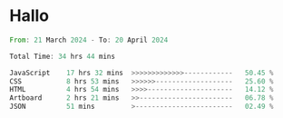 # Hallo
<!--START_SECTION:waka-->

```rust
From: 21 March 2024 - To: 20 April 2024

Total Time: 34 hrs 44 mins

JavaScript    17 hrs 32 mins  >>>>>>>>>>>>>------------   50.45 %
CSS           8 hrs 53 mins   >>>>>>-------------------   25.60 %
HTML          4 hrs 54 mins   >>>>---------------------   14.12 %
Artboard      2 hrs 21 mins   >>-----------------------   06.78 %
JSON          51 mins         >------------------------   02.49 %
```

<!--END_SECTION:waka-->
